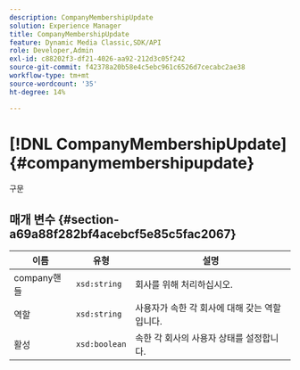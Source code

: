 ```yaml
---
description: CompanyMembershipUpdate
solution: Experience Manager
title: CompanyMembershipUpdate
feature: Dynamic Media Classic,SDK/API
role: Developer,Admin
exl-id: c88202f3-df21-4026-aa92-212d3c05f242
source-git-commit: f42378a20b58e4c5ebc961c6526d7cecabc2ae38
workflow-type: tm+mt
source-wordcount: '35'
ht-degree: 14%

---
```


# [!DNL CompanyMembershipUpdate]{#companymembershipupdate}

구문

## 매개 변수 {#section-a69a88f282bf4acebcf5e85c5fac2067}

| 이름 | 유형 | 설명 |
|---|---|---|
| company핸들 | `xsd:string` | 회사를 위해 처리하십시오. |
| 역할 | `xsd:string` | 사용자가 속한 각 회사에 대해 갖는 역할입니다. |
| 활성 | `xsd:boolean` | 속한 각 회사의 사용자 상태를 설정합니다. |
